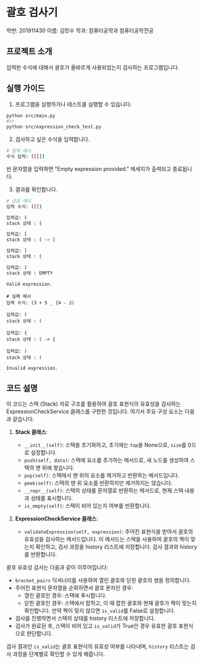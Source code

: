 # 괄호 검사기

학번: 201911430
이름: 김민수
학과: 컴퓨터공학과 컴퓨터공학전공

## 프로젝트 소개

입력한 수식에 대해서 괄호가 올바르게 사용되었는지 검사하는 프로그램입니다.

## 실행 가이드

1. 프로그램을 실행하거나 테스트를 실행할 수 있습니다.

```bash
python src/main.py
#or
python src/expression_check_test.py
```

2. 검사하고 싶은 수식을 입력합니다.

```bash
# 입력 예시
수식 입력: ([[])
```

빈 문자열을 입력하면 "Empty expression provided." 메세지가 출력되고 종료됩니다.

3. 결과를 확인합니다.

```bash
# 성공 예시
입력 수식: ([])

입력값: (
stack 상태 : (

입력값: [
stack 상태 : ( -> [

입력값: ]
stack 상태 : (

입력값: )
stack 상태 : EMPTY

Valid expression.
```

```
# 실패 예시
입력 수식: (3 + 5 _ {4 - 2)

입력값: (
stack 상태 : (

입력값: {
stack 상태 : ( -> {

입력값: )
stack 상태 : (

Invalid expression.
```

## 코드 설명

이 코드는 스택 (Stack) 자료 구조를 활용하여 괄호 표현식의 유효성을 검사하는 ExpressionCheckService 클래스를 구현한 것입니다. 여기서 주요 구성 요소는 다음과 같습니다:

1. **Stack 클래스**:

   - `__init__(self)`: 스택을 초기화하고, 초기에는 `top`을 None으로, `size`를 0으로 설정합니다.
   - `push(self, data)`: 스택에 요소를 추가하는 메서드로, 새 노드를 생성하여 스택의 맨 위에 쌓습니다.
   - `pop(self)`: 스택에서 맨 위의 요소를 제거하고 반환하는 메서드입니다.
   - `peek(self)`: 스택의 맨 위 요소를 반환하지만 제거하지는 않습니다.
   - `__repr__(self)`: 스택의 상태를 문자열로 반환하는 메서드로, 현재 스택 내용과 상태를 표시합니다.
   - `is_empty(self)`: 스택이 비어 있는지 여부를 반환합니다.

2. **ExpressionCheckService 클래스**:
   - `validateExpression(self, expression)`: 주어진 표현식을 받아서 괄호의 유효성을 검사하는 메서드입니다. 이 메서드는 스택을 사용하여 괄호의 짝이 맞는지 확인하고, 검사 과정을 history 리스트에 저장합니다. 검사 결과와 history를 반환합니다.

괄호 유효성 검사는 다음과 같이 이루어집니다:

- `bracket_pairs` 딕셔너리를 사용하여 열린 괄호와 닫힌 괄호의 쌍을 정의합니다.
- 주어진 표현식 문자열을 순회하면서 괄호 문자인 경우:
  - 열린 괄호인 경우: 스택에 푸시합니다.
  - 닫힌 괄호인 경우: 스택에서 팝하고, 이 때 팝한 괄호와 현재 괄호가 짝이 맞는지 확인합니다. 만약 짝이 맞지 않으면 `is_valid`를 False로 설정합니다.
- 검사를 진행하면서 스택의 상태를 history 리스트에 저장합니다.
- 검사가 완료된 후, 스택이 비어 있고 `is_valid`가 True인 경우 유효한 괄호 표현식으로 판단합니다.

검사 결과인 `is_valid`는 괄호 표현식의 유효성 여부를 나타내며, `history` 리스트는 검사 과정을 단계별로 확인할 수 있게 해줍니다.
